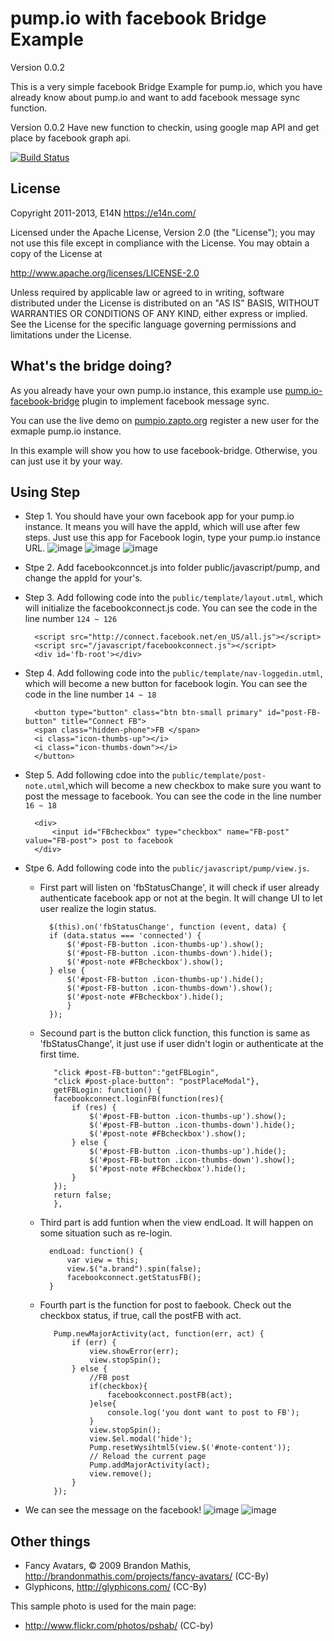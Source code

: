 # pump.io with facebook Bridge Example

Version 0.0.2

This is a very simple facebook Bridge Example for pump.io, which you have already know about pump.io
and want to add facebook message sync function.

Version 0.0.2 Have new function to checkin, using google map API and get place by facebook graph api.

[![Build Status](https://secure.travis-ci.org/e14n/pump.io.png)](http://travis-ci.org/e14n/pump.io)

## License

Copyright 2011-2013, E14N https://e14n.com/

Licensed under the Apache License, Version 2.0 (the "License");
you may not use this file except in compliance with the License.
You may obtain a copy of the License at

http://www.apache.org/licenses/LICENSE-2.0

Unless required by applicable law or agreed to in writing, software
distributed under the License is distributed on an "AS IS" BASIS,
WITHOUT WARRANTIES OR CONDITIONS OF ANY KIND, either express or implied.
See the License for the specific language governing permissions and
limitations under the License.

## What's the bridge doing?

As you already have your own pump.io instance, this example use
[pump.io-facebook-bridge](https://github.com/man27382210/pump.io-facebook-bridge)
plugin to implement facebook message sync.

You can use the live demo on 
[pumpio.zapto.org](http://pumpio.zapto.org)
register a new user for the exmaple pump.io instance. 

In this example will show you how to use facebook-bridge.
Otherwise, you can just use it by your way.

## Using Step

* Step 1. You should have your own facebook app for your pump.io instance.
It means you will have the appId, which will use after few steps.
Just use this app for Facebook login, type your pump.io instance URL.
![image](https://raw.github.com/man27382210/pump.io/master/readme_img/image_facebook_app_edit-0.png)
![image](https://raw.github.com/man27382210/pump.io/master/readme_img/image_facebook_app_edit-1.png)
![image](https://raw.github.com/man27382210/pump.io/master/readme_img/image_facebook_app_edit-2.png)

* Stpe 2. Add facebookconncet.js into folder public/javascript/pump, and change the appId for your's.

* Step 3. Add following code into the `public/template/layout.utml`, which will initialize the facebookconnect.js code.
	You can see the code in the line number `124 ~ 126`

		<script src="http://connect.facebook.net/en_US/all.js"></script>
    	<script src="/javascript/facebookconnect.js"></script>
    	<div id='fb-root'></div>


* Step 4. Add following code into the `public/template/nav-loggedin.utml`, which will become a new button for facebook login.
	You can see the code in the line number `14 ~ 18`

		<button type="button" class="btn btn-small primary" id="post-FB-button" title="Connect FB">
        <span class="hidden-phone">FB </span>
        <i class="icon-thumbs-up"></i>
        <i class="icon-thumbs-down"></i>
    	</button>


* Step 5. Add following cdoe into the `public/template/post-note.utml`,which will become a new checkbox to make sure you want to post the message to facebook.
	You can see the code in the line number `16 ~ 18`
	
		<div>
            <input id="FBcheckbox" type="checkbox" name="FB-post" value="FB-post"> post to facebook
        </div>

* Stpe 6. Add following code into the  `public/javascript/pump/view.js`.
	* First part will listen on 'fbStatusChange', it will check if user already authenticate facebook app or not at the begin.
It will change UI to let user realize the login status.

			$(this).on('fbStatusChange', function (event, data) {
	        if (data.status === 'connected') {
	            $('#post-FB-button .icon-thumbs-up').show();
	            $('#post-FB-button .icon-thumbs-down').hide();
	            $('#post-note #FBcheckbox').show();
	        } else {
	            $('#post-FB-button .icon-thumbs-up').hide();
	            $('#post-FB-button .icon-thumbs-down').show();
	            $('#post-note #FBcheckbox').hide();
	        	}
	    	});


   * Secound part is the button click function, this function is same as 'fbStatusChange', it just use if user didn't login or authenticate at the first time.
	
			"click #post-FB-button":"getFBLogin",
			"click #post-place-button": "postPlaceModal"},
        	getFBLogin: function() {
            facebookconnect.loginFB(function(res){
                if (res) {
                    $('#post-FB-button .icon-thumbs-up').show();
                    $('#post-FB-button .icon-thumbs-down').hide();
                    $('#post-note #FBcheckbox').show();
                } else {
                    $('#post-FB-button .icon-thumbs-up').hide();
                    $('#post-FB-button .icon-thumbs-down').show();
                    $('#post-note #FBcheckbox').hide();
                }
            });
            return false;
        	},

	* Third part is add funtion when the view endLoad.
It will happen on some situation such as re-login.

			endLoad: function() {
            	var view = this;
            	view.$("a.brand").spin(false);
            	facebookconnect.getStatusFB();
        	}
        	
   * Fourth part is the function for post to faebook.
Check out the checkbox status, if true, call the postFB with act.

			Pump.newMajorActivity(act, function(err, act) {
                if (err) {
                    view.showError(err);
                    view.stopSpin();
                } else {
                    //FB post
                    if(checkbox){
                        facebookconnect.postFB(act);
                    }else{
                        console.log('you dont want to post to FB');
                    }
                    view.stopSpin();
                    view.$el.modal('hide');
                    Pump.resetWysihtml5(view.$('#note-content'));
                    // Reload the current page
                    Pump.addMajorActivity(act);
                    view.remove();
                }
            });

* We can see the message on the facebook!
![image](https://raw.github.com/man27382210/pump.io/master/readme_img/image_facebook_sync_message-2.png)
![image](https://raw.github.com/man27382210/pump.io/master/readme_img/image_facebook_sync_message-2.png)

## Other things
* Fancy Avatars, © 2009 Brandon Mathis, http://brandonmathis.com/projects/fancy-avatars/ (CC-By)
* Glyphicons, http://glyphicons.com/ (CC-By)

This sample photo is used for the main page:

* http://www.flickr.com/photos/pshab/ (CC-by)
